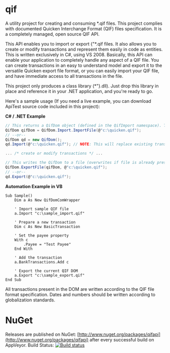 # qif
A utility project for creating and consuming *.qif files. This project complies with documented Quicken Interchange Format (QIF) files specification. It is a completely managed, open source QIF API.

This API enables you to import or export {"*.qif files. It also allows you to create or modify transactions and represent them easily in code as entities. This is written exclusively in C#, using VS 2008. Basically, this API can enable your application to completely handle any aspect of a QIF file. You can create transactions in an easy to understand model and export it to the versatile Quicken export file format, or you can easily import your QIF file, and have immediate access to all transactions in the file.

This project only produces a class library (*"}.dll). Just drop this library in place and reference it in your .NET application, and you're ready to go.

Here's a sample usage (If you need a live example, you can download ApiTest source code included in this project):

**C# / .NET Example**
```csharp
// This returns a QifDom object (defined in the QifImport namespace). The QifDom represents all transactions found in the QIF file.
QifDom qifDom = QifDom.Import.ImportFile(@"c:\quicken.qif");
// --or--
QifDom qd = new QifDom();
qd.Import(@"c:\quicken.qif"); // NOTE: This will replace existing transactions in the QifDom instance.

... /* create or modify transactions */ ...

// This writes the QifDom to a file (overwrites if file is already present).
QifDom.ExportFile(qifDom, @"c:\quicken.qif");
// --or--
qd.Export(@"c:\quicken.qif");
```

**Automation Example in VB**
```
Sub Sample()
    Dim a As New QifDomComWrapper
    
    ' Import sample QIF file
    a.Import "c:\sample_import.qif"
    
    ' Prepare a new transaction
    Dim c As New BasicTransaction
    
    ' Set the payee property
    With c
        .Payee = "Test Payee"
    End With
    
    ' Add the transaction
    a.BankTransactions.Add c
    
    ' Export the current QIF DOM
    a.Export "c:\sample_export.qif"
End Sub
```
All transactions present in the DOM are written according to the QIF file format specification. Dates and numbers should be written according to globalization standards.

# NuGet
Releases are published on NuGet: [http://www.nuget.org/packages/qifapi](http://www.nuget.org/packages/qifapi) after every successful build on AppVeyor. Build Status: [![Build status](https://ci.appveyor.com/api/projects/status/bv78m70dsop3i273/branch/master?svg=true)](https://ci.appveyor.com/project/ShaneWalters/qif/branch/master)
